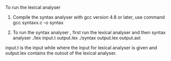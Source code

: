 To run the lexical analyser 

1) Compile the syntax analyser with gcc version 4.8 or later, use command  
   gcc syntaxx.c -o syntax

2) To run the syntax analyser , first run the lexical analyser and then syntax analyser 
  ./lex input.t output.lex
  ./syntax output.lex output.ast
 
 input.t is the input while where the input for lexical analyser is given and output.lex contains the outout of the lexical analyser.
